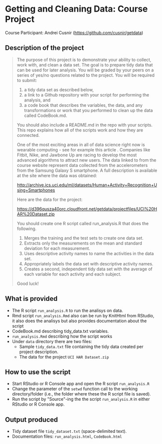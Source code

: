 Getting and Cleaning Data: Course Project
=====================================
Course Participant: Andrei Cusnir (https://github.com/cusnir/getdata)

Description of the project
--------------------------

> The purpose of this project is to demonstrate your ability to collect, work with, and clean a data set.
> The goal is to prepare tidy data that can be used for later analysis. You will be graded by your peers on a series of yes/no questions related to the project. 
> You will be required to submit: 
>
> 1) a tidy data set as described below, 
> 2) a link to a Github repository with your script for performing the analysis, and 
> 3) a code book that describes the variables, the data, and any transformations or work that you performed to clean up the data called CodeBook.md.
>
> You should also include a README.md in the repo with your scripts. This repo explains how all of the scripts work and how they are connected.  
> 
> One of the most exciting areas in all of data science right now is wearable computing - see for example this article . Companies like Fitbit, Nike, and Jawbone Up are racing to develop the most advanced algorithms to attract new users. The data linked to from the course website represent data collected from the accelerometers from the Samsung Galaxy S smartphone. A full description is available at the site where the data was obtained: 
> 
> http://archive.ics.uci.edu/ml/datasets/Human+Activity+Recognition+Using+Smartphones
> 
> Here are the data for the project: 
> 
> https://d396qusza40orc.cloudfront.net/getdata/projectfiles/UCI%20HAR%20Dataset.zip 
> 
> You should create one R script called run_analysis.R that does the following. 
> 
> 1. Merges the training and the test sets to create one data set.
> 2. Extracts only the measurements on the mean and standard deviation for each measurement.
> 3. Uses descriptive activity names to name the activities in the data set.
> 4. Appropriately labels the data set with descriptive activity names.
> 5. Creates a second, independent tidy data set with the average of each variable for each activity and each subject. 
> 
> Good luck!


What is provided
-------------------------------
* The R script `run_analysis.R` to run the analisys on data.
* Rmd script `run_analysis.Rmd` also can be run by KnitHtml from RStudio, it also does the analisys but also provides documentation about the script
* CodeBook.md describing tidy_data.txt variables.
* `run_analysis.Rmd` describing how the script works
* Under `data` directory there are two files:
    * Sample `tidy_data.txt` file containing the tidy data created per project description.
    * The data for the project  `UCI HAR Dataset.zip` 


How to use the script
-------------------------------

* Start RStudio or R Console app and open the R script `run_analysis.R`
* Change the parameter of the `setwd` function call to the working directory/folder (i.e., the folder where these the R script file is saved).
* Run the script by "Source"-ing the the script `run_analysis.R` in either RStudio or R Console app.

Output produced
----------------
* Tidy dataset file `tidy_dataset.txt` (space-delimited text).
* Documentation files: `run_analysis.html`, `CodeBook.html` 
